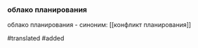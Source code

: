### облако планирования

облако планирования - 
синоним: [[конфликт планирования]]

#translated 
#added 


